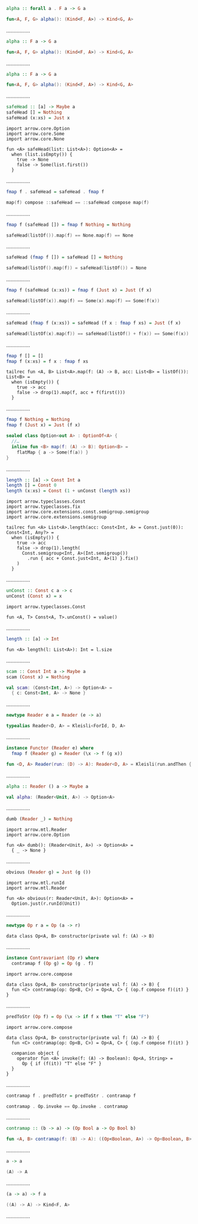 ```Haskell
alpha :: forall a . F a -> G a
```
```kotlin
fun<A, F, G> alpha(): (Kind<F, A>) -> Kind<G, A>
```
................
```Haskell
alpha :: F a -> G a
```
```kotlin
fun<A, F, G> alpha(): (Kind<F, A>) -> Kind<G, A>
```
................
```Haskell
alpha :: F a -> G a
```
```kotlin
fun<A, F, G> alpha(): (Kind<F, A>) -> Kind<G, A>
```
................
```Haskell
safeHead :: [a] -> Maybe a
safeHead [] = Nothing
safeHead (x:xs) = Just x
```
```kotlin:ank:playground
import arrow.core.Option
import arrow.core.Some
import arrow.core.None

fun <A> safeHead(list: List<A>): Option<A> =
  when (list.isEmpty()) {
    true -> None
    false -> Some(list.first())
  }
```
................
```Haskell
fmap f . safeHead = safeHead . fmap f
```
```kotlin
map(f) compose ::safeHead == ::safeHead compose map(f)
```
................
```Haskell
fmap f (safeHead []) = fmap f Nothing = Nothing
```
```kotlin
safeHead(listOf()).map(f) == None.map(f) == None
```
................
```Haskell
safeHead (fmap f []) = safeHead [] = Nothing
```
```kotlin
safeHead(listOf().map(f)) = safeHead(listOf()) = None
```
................
```Haskell
fmap f (safeHead (x:xs)) = fmap f (Just x) = Just (f x)
```
```kotlin
safeHead(listOf(x)).map(f) == Some(x).map(f) == Some(f(x))
```
................
```Haskell
safeHead (fmap f (x:xs)) = safeHead (f x : fmap f xs) = Just (f x)
```
```kotlin
safeHead(listOf(x).map(f)) == safeHead(listOf() + f(x)) == Some(f(x))
```
................
```Haskell
fmap f [] = []
fmap f (x:xs) = f x : fmap f xs
```
```kotlin:ank:playground // is it arrow idiomatic ?
tailrec fun <A, B> List<A>.map(f: (A) -> B, acc: List<B> = listOf()): List<B> =
  when (isEmpty()) {
    true -> acc
    false -> drop(1).map(f, acc + f(first()))
  }
```
................
```Haskell
fmap f Nothing = Nothing
fmap f (Just x) = Just (f x)
```
```kotlin
sealed class Option<out A> : OptionOf<A> {
  //…
  inline fun <B> map(f: (A) -> B): Option<B> =
    flatMap { a -> Some(f(a)) }
}
```
................
```Haskell
length :: [a] -> Const Int a
length [] = Const 0
length (x:xs) = Const (1 + unConst (length xs))
```
```kotlin:ank:playground
import arrow.typeclasses.Const
import arrow.typeclasses.fix
import arrow.core.extensions.const.semigroup.semigroup
import arrow.core.extensions.semigroup

tailrec fun <A> List<A>.length(acc: Const<Int, A> = Const.just(0)): Const<Int, Any?> =
  when (isEmpty()) {
    true -> acc
    false -> drop(1).length(
      Const.semigroup<Int, A>(Int.semigroup())
        .run { acc + Const.just<Int, A>(1) }.fix()
    )
  }
```
................
```Haskell
unConst :: Const c a -> c
unConst (Const x) = x
```
```kotlin:ank:playground
import arrow.typeclasses.Const

fun <A, T> Const<A, T>.unConst() = value()
```
................
```Haskell
length :: [a] -> Int
```
```kotlin:ank:playground
fun <A> length(l: List<A>): Int = l.size
```
................
```Haskell
scam :: Const Int a -> Maybe a
scam (Const x) = Nothing
```
```kotlin
val scam: (Const<Int, A>) -> Option<A> =
  { c: Const<Int, A> -> None }
```
................
```Haskell
newtype Reader e a = Reader (e -> a)
```
```kotlin
typealias Reader<D, A> = Kleisli<ForId, D, A>
```
................
```Haskell
instance Functor (Reader e) where 
  fmap f (Reader g) = Reader (\x -> f (g x))
```
```kotlin
fun <D, A> Reader(run: (D) -> A): Reader<D, A> = Kleisli(run.andThen { Id(it) })
```
................
```Haskell
alpha :: Reader () a -> Maybe a
```
```kotlin
val alpha: (Reader<Unit, A>) -> Option<A>
```
................
```Haskell
dumb (Reader _) = Nothing
```
```kotlin:ank:playground
import arrow.mtl.Reader
import arrow.core.Option

fun <A> dumb(): (Reader<Unit, A>) -> Option<A> =
  { _ -> None }
```
................
```Haskell
obvious (Reader g) = Just (g ())
```
```kotlin:ank:playground
import arrow.mtl.runId
import arrow.mtl.Reader

fun <A> obvious(r: Reader<Unit, A>): Option<A> =
  Option.just(r.runId(Unit))
```
................
```Haskell
newtype Op r a = Op (a -> r)
```
```kotlin:ank:playground
data class Op<A, B> constructor(private val f: (A) -> B) 
```
................
```Haskell
instance Contravariant (Op r) where
  contramap f (Op g) = Op (g . f)
```
```kotlin:ank:playground
import arrow.core.compose

data class Op<A, B> constructor(private val f: (A) -> B) {
  fun <C> contramap(op: Op<B, C>) = Op<A, C> { (op.f compose f)(it) }
}
```
................
```Haskell
predToStr (Op f) = Op (\x -> if f x then "T" else "F")
```
```kotlin:ank:playground
import arrow.core.compose

data class Op<A, B> constructor(private val f: (A) -> B) {
  fun <C> contramap(op: Op<B, C>) = Op<A, C> { (op.f compose f)(it) }

  companion object {
    operator fun <A> invoke(f: (A) -> Boolean): Op<A, String> =
      Op { if (f(it)) "T" else "F" }
  }
}
```
................
```Haskell
contramap f . predToStr = predToStr . contramap f
```
```kotlin
contramap . Op.invoke == Op.invoke . contramap
```
................
```Haskell
contramap :: (b -> a) -> (Op Bool a -> Op Bool b)
```
```kotlin
fun <A, B> contramap(f: (B) -> A): ((Op<Boolean, A>) -> Op<Boolean, B>) 
```
................
```Haskell
a -> a
```
```kotlin
(A) -> A
```
................
```Haskell
(a -> a) -> f a
```
```kotlin
((A) -> A) -> Kind<F, A>
```
................
